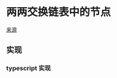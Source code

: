 # 两两交换链表中的节点
[来源](https://leetcode.cn/problems/swap-nodes-in-pairs/)

## 实现

### typescript 实现
```typescript

```
